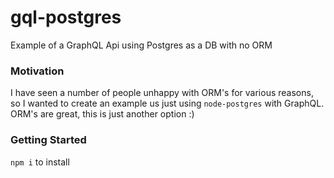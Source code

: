 # gql-postgres

Example of a GraphQL Api using Postgres as a DB with no ORM

### Motivation

I have seen a number of people unhappy with ORM's for various reasons, so I wanted to create an example us just using `node-postgres` with GraphQL. ORM's are great, this is just another option :)

### Getting Started

`npm i` to install
